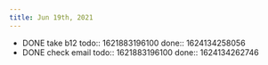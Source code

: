 ```yaml
---
title: Jun 19th, 2021
---
```


- DONE take b12
  todo:: 1621883196100
  done:: 1624134258056
- DONE check email
  todo:: 1621883196100
  done:: 1624134262746